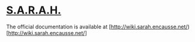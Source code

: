 # [S.A.R.A.H.](http://encausse.net/s-a-r-a-h)

The official documentation is available at [http://wiki.sarah.encausse.net/)[http://wiki.sarah.encausse.net/]
